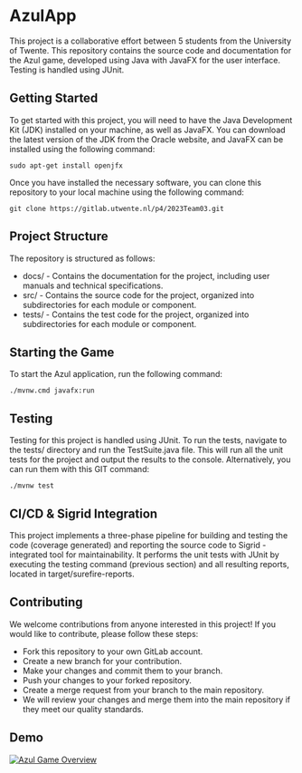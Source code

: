 # AzulApp
This project is a collaborative effort between 5 students from the University of Twente.
This repository contains the source code and documentation for the Azul game, developed using Java with JavaFX for the user interface. Testing is handled using JUnit. 

## Getting Started
To get started with this project, you will need to have the Java Development Kit (JDK) installed on your machine, as well as JavaFX. You can download the latest version of the JDK from the Oracle website, and JavaFX can be installed using the following command:
```
sudo apt-get install openjfx
```
Once you have installed the necessary software, you can clone this repository to your local machine using the following command:
```
git clone https://gitlab.utwente.nl/p4/2023Team03.git
```
## Project Structure
The repository is structured as follows:

- docs/ - Contains the documentation for the project, including user manuals and technical specifications.
- src/ - Contains the source code for the project, organized into subdirectories for each module or component.
- tests/ - Contains the test code for the project, organized into subdirectories for each module or component.
## Starting the Game
To start the Azul application, run the following command:
```
./mvnw.cmd javafx:run
```

## Testing
Testing for this project is handled using JUnit. To run the tests, navigate to the tests/ directory and run the TestSuite.java file. This will run all the unit tests for the project and output the results to the console. Alternatively, you can run them with this GIT command:
```
./mvnw test
```

## CI/CD & Sigrid Integration
This project implements a three-phase pipeline for building and testing the code (coverage generated) and reporting the source code to Sigrid - integrated tool for maintainability.
It performs the unit tests with JUnit by executing the testing command (previous section) and all resulting reports, located in target/surefire-reports.

## Contributing
We welcome contributions from anyone interested in this project! If you would like to contribute, please follow these steps:

- Fork this repository to your own GitLab account.
- Create a new branch for your contribution.
- Make your changes and commit them to your branch.
- Push your changes to your forked repository.
- Create a merge request from your branch to the main repository.
- We will review your changes and merge them into the main repository if they meet our quality standards.

## Demo
[![Azul Game Overview](https://img.youtube.com/vi/VIDEO_ID_HERE/0.jpg)](https://youtu.be/vTB8TIt_PJw)


